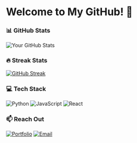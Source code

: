 # Welcome to My GitHub! 🌟

### 📊 GitHub Stats
![Your GitHub Stats](https://github-readme-stats.vercel.app/api?username=richardcabaelretada&show_icons=true&theme=radical)

### 🔥 Streak Stats
[![GitHub Streak](https://github-readme-streak-stats.herokuapp.com/?user=yourusername&theme=dark)](https://git.io/streak-stats)

### 💻 Tech Stack
![Python](https://img.shields.io/badge/Python-3670A0?style=for-the-badge&logo=python&logoColor=white)
![JavaScript](https://img.shields.io/badge/JavaScript-F7DF1E?style=for-the-badge&logo=javascript&logoColor=black)
![React](https://img.shields.io/badge/React-20232A?style=for-the-badge&logo=react&logoColor=61DAFB)

### 📫 Reach Out
[![Portfolio](https://img.shields.io/badge/Portfolio-%2312100E.svg?style=for-the-badge&logo=vercel&logoColor=white)](https://yourportfolio.com)
[![Email](https://img.shields.io/badge/Email-D14836?style=for-the-badge&logo=gmail&logoColor=white)](mailto:your.email@example.com)
